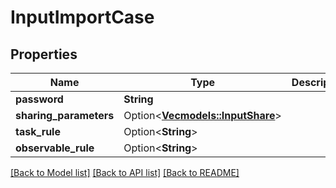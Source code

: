 # InputImportCase

## Properties

Name | Type | Description | Notes
------------ | ------------- | ------------- | -------------
**password** | **String** |  | 
**sharing_parameters** | Option<[**Vec<models::InputShare>**](InputShare.md)> |  | [optional]
**task_rule** | Option<**String**> |  | [optional]
**observable_rule** | Option<**String**> |  | [optional]

[[Back to Model list]](../README.md#documentation-for-models) [[Back to API list]](../README.md#documentation-for-api-endpoints) [[Back to README]](../README.md)


